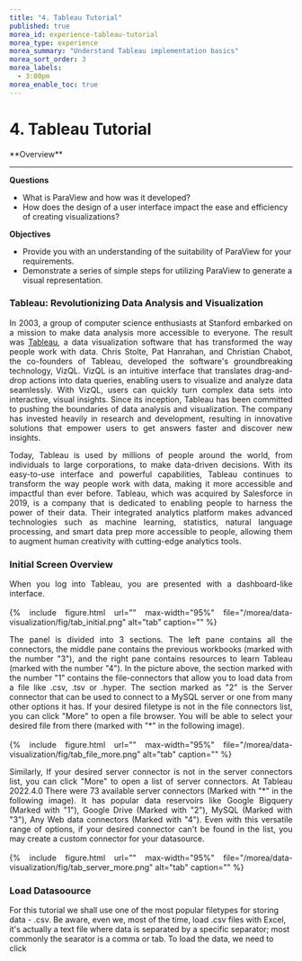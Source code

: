 ```yaml
---
title: "4. Tableau Tutorial"
published: true
morea_id: experience-tableau-tutorial
morea_type: experience
morea_summary: "Understand Tableau implementation basics"
morea_sort_order: 3
morea_labels:
  - 3:00pm
morea_enable_toc: true
---
```


# 4. Tableau Tutorial

<div class="alert alert-info mt-3" role="alert" markdown="1">
<i class="fa-solid fa-globe fa-xl"></i> **Overview**
<hr/>

**Questions**
* What is ParaView and how was it developed?
* How does the design of a user interface impact the ease and efficiency of creating visualizations?

**Objectives**
* Provide you with an understanding of the suitability of ParaView for your requirements.
* Demonstrate a series of simple steps for utilizing ParaView to generate a visual representation.
</div>

### Tableau: Revolutionizing Data Analysis and Visualization
<div style='text-align: justify;'>
In 2003, a group of computer science enthusiasts at Stanford embarked on a mission to make data analysis more accessible to everyone. The result was <a href="https://www.tableau.com/why-tableau/what-is-tableau">Tableau</a>, a data visualization software that has transformed the way people work with data. Chris Stolte, Pat Hanrahan, and Christian Chabot, the co-founders of Tableau, developed the software's groundbreaking technology, VizQL. VizQL is an intuitive interface that translates drag-and-drop actions into data queries, enabling users to visualize and analyze data seamlessly. With VizQL, users can quickly turn complex data sets into interactive, visual insights. Since its inception, Tableau has been committed to pushing the boundaries of data analysis and visualization. The company has invested heavily in research and development, resulting in innovative solutions that empower users to get answers faster and discover new insights. 

Today, Tableau is used by millions of people around the world, from individuals to large corporations, to make data-driven decisions. With its easy-to-use interface and powerful capabilities, Tableau continues to transform the way people work with data, making it more accessible and impactful than ever before. Tableau, which was acquired by Salesforce in 2019, is a company that is dedicated to enabling people to harness the power of their data. Their integrated analytics platform makes advanced technologies such as machine learning, statistics, natural language processing, and smart data prep more accessible to people, allowing them to augment human creativity with cutting-edge analytics tools.
</div>

### Initial Screen Overview
<div style='text-align: justify;'>
When you log into Tableau, you are presented with a dashboard-like interface. 
<br><br>
{% include figure.html url="" max-width="95%" file="/morea/data-visualization/fig/tab_initial.png" alt="tab" caption="" %}

The panel is divided into 3 sections. The left pane contains all the connectors, the middle pane contains the previous workbooks (marked with the number "3"), and the right pane contains resources to learn Tableau (marked with the number "4"). In the picture above, the section marked with the number "1" contains the file-connectors that allow you to load data from a file like .csv, .tsv or .hyper. The section marked as "2" is the Server connector that can be used to connect to a MySQL server or one from many other options it has. If your desired filetype is not in the file connectors list, you can click "More" to open a file browser. You will be able to select your desired file from there (marked with "*" in the following image).
<br><br>
{% include figure.html url="" max-width="95%" file="/morea/data-visualization/fig/tab_file_more.png" alt="tab" caption="" %}

Similarly, If your desired server connector is not in the server connectors list, you can click "More" to open a list of server connectors. At Tableau 2022.4.0 There were 73 available server connectors (Marked with "*" in the following image). It has popular data reservoirs like Google Bigquery (Marked with "1"), Google Drive (Marked with "2"), MySQL (Marked with "3"), Any Web data connectors (Marked with "4"). Even with this versatile range of options, if your desired connector can't be found in the list, you may create a custom connector for your datasource. 
<br><br>
{% include figure.html url="" max-width="95%" file="/morea/data-visualization/fig/tab_server_more.png" alt="tab" caption="" %}
</div>

### Load Datasoource
For this tutorial we shall use one of the most popular filetypes for storing data - .csv. Be aware, even we, most of the time, load .csv files with Excel, it's actually a text file where data is separated by a specific separator; most commonly the searator is a comma or tab. To load the data, we need to click 